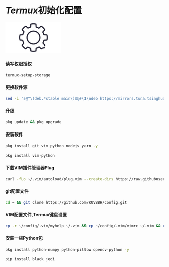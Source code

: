 # *Termux*初始化配置

<img src="https://github.com/KUVBBH/config/blob/main/.PNG/%E8%AE%BE%E7%BD%AE.jpg" height="100">

#### 读写权限授权

```sh
termux-setup-storage
```

#### 更换软件源

```sh
sed -i 's@^\(deb.*stable main\)$@#\1\ndeb https://mirrors.tuna.tsinghua.edu.cn/termux/termux-packages-24 stable main@' $PREFIX/etc/apt/sources.list
```

#### 升级

```sh
pkg update && pkg upgrade
```

#### 安装软件

```sh
pkg install git vim python nodejs yarn -y
```

```sh
pkg install vim-python
```

#### 下载VIM插件管理器Plug

```sh
curl -fLo ~/.vim/autoload/plug.vim --create-dirs https://raw.githubusercontent.com/junegunn/vim-plug/master/plug.vim
```

#### git配置文件

```sh
cd ~ && git clone https://github.com/KUVBBH/config.git
```

#### VIM配置文件,Termux键盘设置

```sh
cp -r ~/config/.vim/myhelp ~/.vim && cp ~/config/.vim/vimrc ~/.vim && cp -r ~/config/.termux ~
```

#### 安装一些Python包

```sh
pkg install python-numpy python-pillow opencv-python -y

```

```sh
pip install black jedi
```
